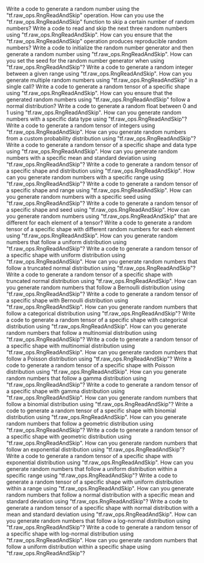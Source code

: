 Write a code to generate a random number using the "tf.raw_ops.RngReadAndSkip" operation.
How can you use the "tf.raw_ops.RngReadAndSkip" function to skip a certain number of random numbers?
Write a code to read and skip the next three random numbers using "tf.raw_ops.RngReadAndSkip".
How can you ensure that the "tf.raw_ops.RngReadAndSkip" operation produces reproducible random numbers?
Write a code to initialize the random number generator and then generate a random number using "tf.raw_ops.RngReadAndSkip".
How can you set the seed for the random number generator when using "tf.raw_ops.RngReadAndSkip"?
Write a code to generate a random integer between a given range using "tf.raw_ops.RngReadAndSkip".
How can you generate multiple random numbers using "tf.raw_ops.RngReadAndSkip" in a single call?
Write a code to generate a random tensor of a specific shape using "tf.raw_ops.RngReadAndSkip".
How can you ensure that the generated random numbers using "tf.raw_ops.RngReadAndSkip" follow a normal distribution?
Write a code to generate a random float between 0 and 1 using "tf.raw_ops.RngReadAndSkip".
How can you generate random numbers with a specific data type using "tf.raw_ops.RngReadAndSkip"?
Write a code to generate a random tensor of integers using "tf.raw_ops.RngReadAndSkip".
How can you generate random numbers from a custom probability distribution using "tf.raw_ops.RngReadAndSkip"?
Write a code to generate a random tensor of a specific shape and data type using "tf.raw_ops.RngReadAndSkip".
How can you generate random numbers with a specific mean and standard deviation using "tf.raw_ops.RngReadAndSkip"?
Write a code to generate a random tensor of a specific shape and distribution using "tf.raw_ops.RngReadAndSkip".
How can you generate random numbers with a specific range using "tf.raw_ops.RngReadAndSkip"?
Write a code to generate a random tensor of a specific shape and range using "tf.raw_ops.RngReadAndSkip".
How can you generate random numbers with a specific seed using "tf.raw_ops.RngReadAndSkip"?
Write a code to generate a random tensor of a specific shape and seed using "tf.raw_ops.RngReadAndSkip".
How can you generate random numbers using "tf.raw_ops.RngReadAndSkip" that are different for each element of a tensor?
Write a code to generate a random tensor of a specific shape with different random numbers for each element using "tf.raw_ops.RngReadAndSkip".
How can you generate random numbers that follow a uniform distribution using "tf.raw_ops.RngReadAndSkip"?
Write a code to generate a random tensor of a specific shape with uniform distribution using "tf.raw_ops.RngReadAndSkip".
How can you generate random numbers that follow a truncated normal distribution using "tf.raw_ops.RngReadAndSkip"?
Write a code to generate a random tensor of a specific shape with truncated normal distribution using "tf.raw_ops.RngReadAndSkip".
How can you generate random numbers that follow a Bernoulli distribution using "tf.raw_ops.RngReadAndSkip"?
Write a code to generate a random tensor of a specific shape with Bernoulli distribution using "tf.raw_ops.RngReadAndSkip".
How can you generate random numbers that follow a categorical distribution using "tf.raw_ops.RngReadAndSkip"?
Write a code to generate a random tensor of a specific shape with categorical distribution using "tf.raw_ops.RngReadAndSkip".
How can you generate random numbers that follow a multinomial distribution using "tf.raw_ops.RngReadAndSkip"?
Write a code to generate a random tensor of a specific shape with multinomial distribution using "tf.raw_ops.RngReadAndSkip".
How can you generate random numbers that follow a Poisson distribution using "tf.raw_ops.RngReadAndSkip"?
Write a code to generate a random tensor of a specific shape with Poisson distribution using "tf.raw_ops.RngReadAndSkip".
How can you generate random numbers that follow a gamma distribution using "tf.raw_ops.RngReadAndSkip"?
Write a code to generate a random tensor of a specific shape with gamma distribution using "tf.raw_ops.RngReadAndSkip".
How can you generate random numbers that follow a binomial distribution using "tf.raw_ops.RngReadAndSkip"?
Write a code to generate a random tensor of a specific shape with binomial distribution using "tf.raw_ops.RngReadAndSkip".
How can you generate random numbers that follow a geometric distribution using "tf.raw_ops.RngReadAndSkip"?
Write a code to generate a random tensor of a specific shape with geometric distribution using "tf.raw_ops.RngReadAndSkip".
How can you generate random numbers that follow an exponential distribution using "tf.raw_ops.RngReadAndSkip"?
Write a code to generate a random tensor of a specific shape with exponential distribution using "tf.raw_ops.RngReadAndSkip".
How can you generate random numbers that follow a uniform distribution within a specific range using "tf.raw_ops.RngReadAndSkip"?
Write a code to generate a random tensor of a specific shape with uniform distribution within a range using "tf.raw_ops.RngReadAndSkip".
How can you generate random numbers that follow a normal distribution with a specific mean and standard deviation using "tf.raw_ops.RngReadAndSkip"?
Write a code to generate a random tensor of a specific shape with normal distribution with a mean and standard deviation using "tf.raw_ops.RngReadAndSkip".
How can you generate random numbers that follow a log-normal distribution using "tf.raw_ops.RngReadAndSkip"?
Write a code to generate a random tensor of a specific shape with log-normal distribution using "tf.raw_ops.RngReadAndSkip".
How can you generate random numbers that follow a uniform distribution within a specific shape using "tf.raw_ops.RngReadAndSkip"?